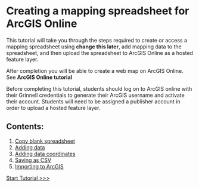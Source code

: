# Creating a mapping spreadsheet for ArcGIS Online

This tutorial will take you through the steps required to create or access a mapping spreadsheet using **change this later**, add mapping data to the spreadsheet, and then upload the spreadsheet to ArcGIS Online as a hosted feature layer.

After completion you will be able to create a web map on ArcGIS Online. See **ArcGIS Online tutorial**

Before completing this tutorial, students should log on to ArcGIS online with their Grinnell credentials to generate their ArcGIS username and activate their account. Students will need to be assigned a publisher account in order to upload a hosted feature layer.

## Contents:
1. [Copy blank spreadsheet](Contents/01-spreadsheet.md)
2. [Adding data](Contents/02-add-data.md)
3. [Adding data coordinates](Contents/03-add-coordinates.md)
4. [Saving as CSV](Contents/04-make-csv.md)
5. [Importing to ArcGIS](Contents/05-import-data.md)

[Start Tutorial >>>](Contents/01-spreadsheet.md)
